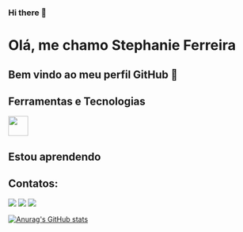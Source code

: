 ### Hi there 👋

# Olá, me chamo Stephanie Ferreira
## Bem vindo ao meu perfil GitHub 👋


## Ferramentas e Tecnologias

<img src="https://cdn.jsdelivr.net/gh/devicons/devicon/icons/git/git-original.svg" width="40" height="40"/>

## Estou aprendendo

<link rel="stylesheet"href="https://cdn.jsdelivr.net/gh/devicons/devicon@v2.15.1/devicon.min.css" widht="40" height="40"/>
          

  
            
## Contatos:

<div>
<a href="https://instagram.com/seu-usuário-instagram-aqui" target="_blank"><img src="https://img.shields.io/badge/-Instagram-%23E4405F?style=for-the-badge&logo=instagram&logoColor=white" target="_blank"></a>
<a href = "stephanievale94@gmail.com"><img src="https://img.shields.io/badge/Gmail-D14836?style=for-the-badge&logo=gmail&logoColor=white" target="_blank"></a>
<a href="https://www.linkedin.com/in/stephanie-ferreira1/" target="_blank"><img src="https://img.shields.io/badge/-LinkedIn-%230077B5?style=for-the-badge&logo=linkedin&logoColor=white" target="_blank"></a>   
</div>  

[![Anurag's GitHub stats](https://github-readme-stats.vercel.app/api?stephaniefv=stephaniefv)](https://github.com/stephaniefv/github-readme-stats)
  
  
          
          
          
          
